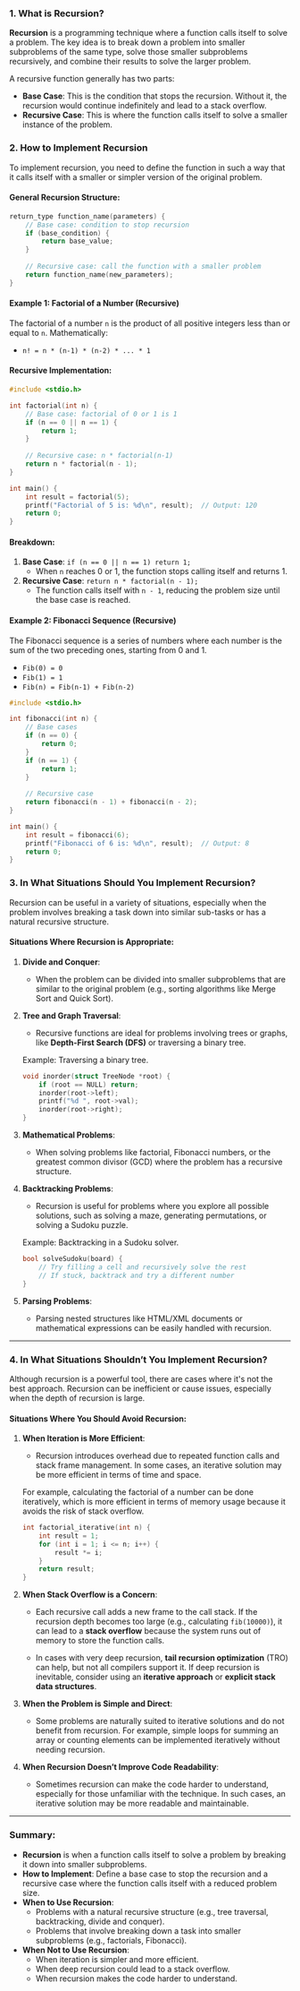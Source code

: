 ### 1. **What is Recursion?**

**Recursion** is a programming technique where a function calls itself to solve a problem. The key idea is to break down a problem into smaller subproblems of the same type, solve those smaller subproblems recursively, and combine their results to solve the larger problem.

A recursive function generally has two parts:
- **Base Case**: This is the condition that stops the recursion. Without it, the recursion would continue indefinitely and lead to a stack overflow.
- **Recursive Case**: This is where the function calls itself to solve a smaller instance of the problem.

### 2. **How to Implement Recursion**

To implement recursion, you need to define the function in such a way that it calls itself with a smaller or simpler version of the original problem. 

#### General Recursion Structure:
```c
return_type function_name(parameters) {
    // Base case: condition to stop recursion
    if (base_condition) {
        return base_value;
    }
    
    // Recursive case: call the function with a smaller problem
    return function_name(new_parameters);
}
```

#### Example 1: Factorial of a Number (Recursive)

The factorial of a number `n` is the product of all positive integers less than or equal to `n`. Mathematically:
- `n! = n * (n-1) * (n-2) * ... * 1`

#### Recursive Implementation:
```c
#include <stdio.h>

int factorial(int n) {
    // Base case: factorial of 0 or 1 is 1
    if (n == 0 || n == 1) {
        return 1;
    }
    
    // Recursive case: n * factorial(n-1)
    return n * factorial(n - 1);
}

int main() {
    int result = factorial(5);
    printf("Factorial of 5 is: %d\n", result);  // Output: 120
    return 0;
}
```

#### Breakdown:
1. **Base Case**: `if (n == 0 || n == 1) return 1;`
   - When `n` reaches 0 or 1, the function stops calling itself and returns 1.
2. **Recursive Case**: `return n * factorial(n - 1);`
   - The function calls itself with `n - 1`, reducing the problem size until the base case is reached.

#### Example 2: Fibonacci Sequence (Recursive)

The Fibonacci sequence is a series of numbers where each number is the sum of the two preceding ones, starting from 0 and 1.
- `Fib(0) = 0`
- `Fib(1) = 1`
- `Fib(n) = Fib(n-1) + Fib(n-2)`

```c
#include <stdio.h>

int fibonacci(int n) {
    // Base cases
    if (n == 0) {
        return 0;
    }
    if (n == 1) {
        return 1;
    }
    
    // Recursive case
    return fibonacci(n - 1) + fibonacci(n - 2);
}

int main() {
    int result = fibonacci(6);
    printf("Fibonacci of 6 is: %d\n", result);  // Output: 8
    return 0;
}
```

### 3. **In What Situations Should You Implement Recursion?**

Recursion can be useful in a variety of situations, especially when the problem involves breaking a task down into similar sub-tasks or has a natural recursive structure.

#### Situations Where Recursion is Appropriate:
1. **Divide and Conquer**:
   - When the problem can be divided into smaller subproblems that are similar to the original problem (e.g., sorting algorithms like Merge Sort and Quick Sort).

2. **Tree and Graph Traversal**:
   - Recursive functions are ideal for problems involving trees or graphs, like **Depth-First Search (DFS)** or traversing a binary tree.

   Example: Traversing a binary tree.
   ```c
   void inorder(struct TreeNode *root) {
       if (root == NULL) return;
       inorder(root->left);
       printf("%d ", root->val);
       inorder(root->right);
   }
   ```

3. **Mathematical Problems**:
   - When solving problems like factorial, Fibonacci numbers, or the greatest common divisor (GCD) where the problem has a recursive structure.

4. **Backtracking Problems**:
   - Recursion is useful for problems where you explore all possible solutions, such as solving a maze, generating permutations, or solving a Sudoku puzzle.

   Example: Backtracking in a Sudoku solver.
   ```c
   bool solveSudoku(board) {
       // Try filling a cell and recursively solve the rest
       // If stuck, backtrack and try a different number
   }
   ```

5. **Parsing Problems**:
   - Parsing nested structures like HTML/XML documents or mathematical expressions can be easily handled with recursion.

---

### 4. **In What Situations Shouldn’t You Implement Recursion?**

Although recursion is a powerful tool, there are cases where it's not the best approach. Recursion can be inefficient or cause issues, especially when the depth of recursion is large.

#### Situations Where You Should Avoid Recursion:
1. **When Iteration is More Efficient**:
   - Recursion introduces overhead due to repeated function calls and stack frame management. In some cases, an iterative solution may be more efficient in terms of time and space.
   
   For example, calculating the factorial of a number can be done iteratively, which is more efficient in terms of memory usage because it avoids the risk of stack overflow.
   
   ```c
   int factorial_iterative(int n) {
       int result = 1;
       for (int i = 1; i <= n; i++) {
           result *= i;
       }
       return result;
   }
   ```

2. **When Stack Overflow is a Concern**:
   - Each recursive call adds a new frame to the call stack. If the recursion depth becomes too large (e.g., calculating `fib(10000)`), it can lead to a **stack overflow** because the system runs out of memory to store the function calls.
   
   - In cases with very deep recursion, **tail recursion optimization** (TRO) can help, but not all compilers support it. If deep recursion is inevitable, consider using an **iterative approach** or **explicit stack data structures**.

3. **When the Problem is Simple and Direct**:
   - Some problems are naturally suited to iterative solutions and do not benefit from recursion. For example, simple loops for summing an array or counting elements can be implemented iteratively without needing recursion.

4. **When Recursion Doesn’t Improve Code Readability**:
   - Sometimes recursion can make the code harder to understand, especially for those unfamiliar with the technique. In such cases, an iterative solution may be more readable and maintainable.

---

### Summary:

- **Recursion** is when a function calls itself to solve a problem by breaking it down into smaller subproblems.
- **How to Implement**: Define a base case to stop the recursion and a recursive case where the function calls itself with a reduced problem size.
- **When to Use Recursion**:
  - Problems with a natural recursive structure (e.g., tree traversal, backtracking, divide and conquer).
  - Problems that involve breaking down a task into smaller subproblems (e.g., factorials, Fibonacci).
- **When Not to Use Recursion**:
  - When iteration is simpler and more efficient.
  - When deep recursion could lead to a stack overflow.
  - When recursion makes the code harder to understand.
